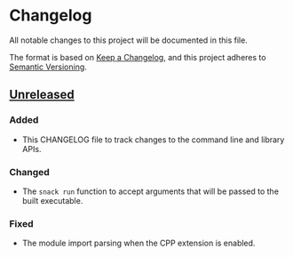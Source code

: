 # Changelog
All notable changes to this project will be documented in this file.

The format is based on [Keep a
Changelog](https://keepachangelog.com/en/1.0.0/), and this project adheres to
[Semantic Versioning](https://semver.org/spec/v2.0.0.html).

## [Unreleased]

### Added
- This CHANGELOG file to track changes to the command line and library APIs.

### Changed
- The `snack run` function to accept arguments that will be passed to the built
  executable.

### Fixed
- The module import parsing when the CPP extension is enabled.

[Unreleased]: https://github.com/nmattia/snack/compare/51987daf76cffc31289e6913174dfb46b93df36b...HEAD
